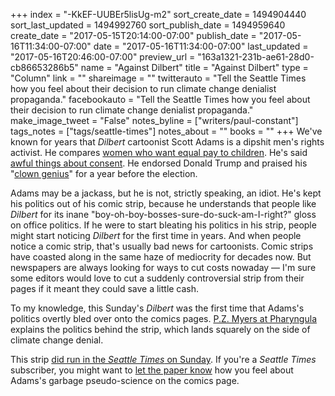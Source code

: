 +++
index = "-KkEF-UUBEr5lisUg-m2"
sort_create_date = 1494904440
sort_last_updated = 1494992760
sort_publish_date = 1494959640
create_date = "2017-05-15T20:14:00-07:00"
publish_date = "2017-05-16T11:34:00-07:00"
date = "2017-05-16T11:34:00-07:00"
last_updated = "2017-05-16T20:46:00-07:00"
preview_url = "163a1321-231b-ae61-28d0-cb86653286b5"
name = "Against Dilbert"
title = "Against Dilbert"
type = "Column"
link = ""
shareimage = ""
twitterauto = "Tell the Seattle Times how you feel about their decision to run climate change denialist propaganda."
facebookauto = "Tell the Seattle Times how you feel about their decision to run climate change denialist propaganda."
make_image_tweet = "False"
notes_byline = ["writers/paul-constant"]
tags_notes = ["tags/seattle-times"]
notes_about = ""
books = ""
+++
We've known for years that *Dilbert* cartoonist Scott Adams is a dipshit men's rights activist. He compares [women who want equal pay to children](http://comicsalliance.com/scott-adam-sexist-mens-rights/). He's said [awful things about consent](https://www.themarysue.com/scott-adams-consent/). He endorsed Donald Trump and praised his "[clown genius](http://blog.dilbert.com/post/126589300371/clown-genius)" for a year before the election.

Adams may be a jackass, but he is not, strictly speaking, an idiot. He's kept his politics out of his comic strip, because he understands that people like *Dilbert* for its inane "boy-oh-boy-bosses-sure-do-suck-am-I-right?" gloss on office politics. If he were to start bleating his politics in his strip, people might start noticing *Dilbert* for the first time in years. And when people notice a comic strip, that's usually bad news for cartoonists. Comic strips have coasted along in the same haze of mediocrity for decades now. But newspapers are always looking for ways to cut costs nowaday — I'm sure some editors would love to cut a suddenly controversial strip from their pages if it meant they could save a little cash.

To my knowledge, this Sunday's *Dilbert* was the first time that Adams's politics overtly bled over onto the comics pages. [P.Z. Myers at Pharyngula](http://freethoughtblogs.com/pharyngula/2017/05/14/scott-adams-embarks-on-the-johnny-hart-road/) explains the politics behind the strip, which lands squarely on the side of climate change denial. 

This strip [did run in the *Seattle Times* on Sunday](http://www.seattletimes.com/comics-universal/?amu=/dilbert/2017/05/14). If you're a *Seattle Times* subscriber, you might want to [let the paper know](http://www.seattletimes.com/contact/) how you feel about Adams's garbage pseudo-science on the comics page.